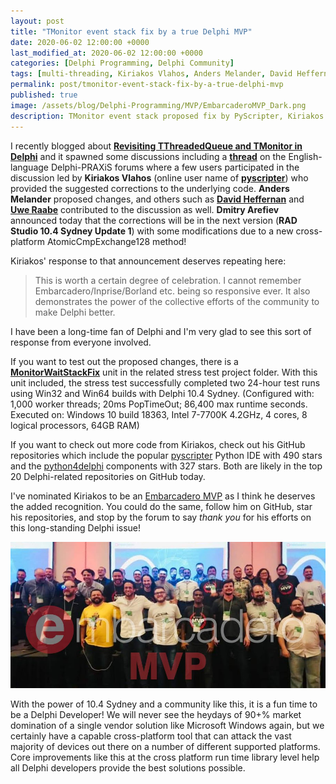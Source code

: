 ```yaml
---
layout: post
title: "TMonitor event stack fix by a true Delphi MVP"
date: 2020-06-02 12:00:00 +0000
last_modified_at: 2020-06-02 12:00:00 +0000
categories: [Delphi Programming, Delphi Community]
tags: [multi-threading, Kiriakos Vlahos, Anders Melander, David Heffernan, Uwe Raabe, Dmitry Arefiev, DelphiKB]
permalink: post/tmonitor-event-stack-fix-by-a-true-delphi-mvp
published: true
image: /assets/blog/Delphi-Programming/MVP/EmbarcaderoMVP_Dark.png
description: TMonitor event stack proposed fix by PyScripter, Kiriakos Vlahos
---
```

I recently blogged about [**Revisiting TThreadedQueue and TMonitor in Delphi**](https://www.ideasawakened.com/post/revisting-tthreadedqueue-and-tmonitor-in-delphi) and it spawned some discussions including a [**thread**](https://en.delphipraxis.net/topic/2824-revisiting-tthreadedqueue-and-tmonitor/) on the English-language Delphi-PRAXiS forums where a few users participated in the discussion led by **Kiriakos Vlahos** (online user name of [**pyscripter**](https://github.com/pyscripter)) who provided the suggested corrections to the underlying code. **Anders Melander** proposed changes, and others such as [**David Heffernan**](https://stackoverflow.com/users/505088/david-heffernan) and [**Uwe Raabe**](https://www.uweraabe.de/Blog/) contributed to the discussion as well. **Dmitry Arefiev** announced today that the corrections will be in the next version (**RAD Studio 10.4 Sydney Update 1**) with some modifications due to a new cross-platform AtomicCmpExchange128 method!

Kiriakos' response to that announcement deserves repeating here:

> This is worth a certain degree of celebration. I cannot remember Embarcadero/Inprise/Borland etc. being so responsive ever. It also demonstrates the power of the collective efforts of the community to make Delphi better.

I have been a long-time fan of Delphi and I'm very glad to see this sort of response from everyone involved.

If you want to test out the proposed changes, there is a [**MonitorWaitStackFix**](https://github.com/ideasawakened/DelphiKB/blob/master/Delphi%20Tests/Source/rtl/common/System.Generics.Collections/TThreadedQueue/StressTestPopItem/MonitorWaitStackFix.pas) unit in the related stress test project folder. With this unit included, the stress test successfully completed two 24-hour test runs using Win32 and Win64 builds with Delphi 10.4 Sydney. (Configured with: 1,000 worker threads; 20ms PopTimeOut; 86,400 max runtime seconds. Executed on: Windows 10 build 18363, Intel 7-7700K 4.2GHz, 4 cores, 8 logical processors, 64GB RAM)

If you want to check out more code from Kiriakos, check out his GitHub repositories which include the popular [pyscripter](https://github.com/pyscripter/pyscripter) Python IDE with 490 stars and the [python4delphi](https://github.com/pyscripter/python4delphi) components with 327 stars. Both are likely in the top 20 Delphi-related repositories on GitHub today.

I've nominated Kiriakos to be an [Embarcadero MVP](https://www.embarcadero.com/embarcadero-mvp-program) as I think he deserves the added recognition. You could do the same, follow him on GitHub, star his repositories, and stop by the forum to say _thank you_ for his efforts on this long-standing Delphi issue!

![Picture of Delphi MVPs in Brazil 2018](/assets/blog/Delphi-Programming/MVP/Embarcadero-MVPs-Brazil-2018.jpg)

With the power of 10.4 Sydney and a community like this, it is a fun time to be a Delphi Developer! We will never see the heydays of 90+% market domination of a single vendor solution like Microsoft Windows again, but we certainly have a capable cross-platform tool that can attack the vast majority of devices out there on a number of different supported platforms. Core improvements like this at the cross platform run time library level help all Delphi developers provide the best solutions possible.
